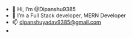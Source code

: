 - 👋 Hi, I’m @Dipanshu9385
- 👀 I’m a Full Stack developer, MERN Developer
- 📫 dipanshuyadav9385@gmail.com
- 
